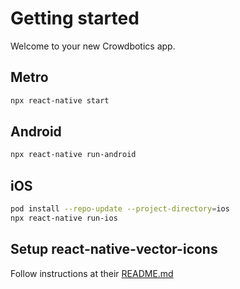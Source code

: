 # Getting started

Welcome to your new Crowdbotics app.

## Metro

```sh
npx react-native start
```

## Android

```sh
npx react-native run-android
```

## iOS

```sh
pod install --repo-update --project-directory=ios
npx react-native run-ios
```

## Setup react-native-vector-icons

Follow instructions at their [README.md](https://github.com/oblador/react-native-vector-icons/blob/master/README.md#installation)
